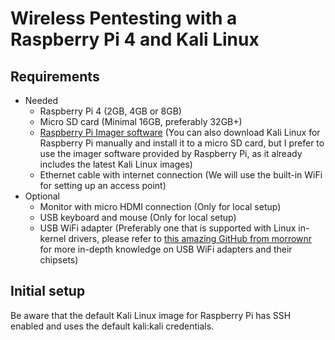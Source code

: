 # Wireless Pentesting with a Raspberry Pi 4 and Kali Linux
## Requirements
- Needed
  - Raspberry Pi 4 (2GB, 4GB or 8GB)
  - Micro SD card (Minimal 16GB, preferably 32GB+)
  - [Raspberry Pi Imager software](https://www.raspberrypi.com/software/) (You can also download Kali Linux for Raspberry Pi manually and install it to a micro SD card, but I prefer to use the imager software provided by Raspberry Pi, as it already includes the latest Kali Linux images)
  - Ethernet cable with internet connection (We will use the built-in WiFi for setting up an access point)
- Optional
  - Monitor with micro HDMI connection (Only for local setup)
  - USB keyboard and mouse (Only for local setup)
  - USB WiFi adapter (Preferably one that is supported with Linux in-kernel drivers, please refer to [this amazing GitHub from morrownr](https://github.com/morrownr/USB-WiFi/blob/main/home/USB_WiFi_Adapters_that_are_supported_with_Linux_in-kernel_drivers.md) for more in-depth knowledge on USB WiFi adapters and their chipsets)

## Initial setup
Be aware that the default Kali Linux image for Raspberry Pi has SSH enabled and uses the default kali:kali credentials.
